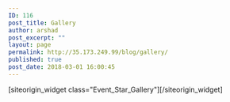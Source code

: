 ```yaml
---
ID: 116
post_title: Gallery
author: arshad
post_excerpt: ""
layout: page
permalink: http://35.173.249.99/blog/gallery/
published: true
post_date: 2018-03-01 16:00:45
---
```

<div id="pl-79"  class="panel-layout" ><div id="pg-79-0"  class="panel-grid panel-no-style" ><div id="pgc-79-0-0"  class="panel-grid-cell"  data-weight="1" ><div id="panel-79-0-0-0" class="so-panel widget widget_event_star_gallery panel-first-child panel-last-child" data-index="0" data-style="{&quot;background_image_attachment&quot;:false,&quot;background_display&quot;:&quot;tile&quot;}" >[siteorigin_widget class="Event_Star_Gallery"]<input type="hidden" value="{&quot;instance&quot;:{&quot;unique_id&quot;:&quot;&quot;,&quot;title&quot;:&quot;Event Gallery&quot;,&quot;at_all_page_items&quot;:[{&quot;page_id&quot;:16},{&quot;page_id&quot;:9},{&quot;page_id&quot;:23},{&quot;page_id&quot;:114},{&quot;page_id&quot;:118},{&quot;page_id&quot;:122},{&quot;page_id&quot;:130},{&quot;page_id&quot;:126}],&quot;column_number&quot;:4,&quot;image_popup_type&quot;:&quot;gallery&quot;,&quot;event_star_img_size&quot;:&quot;post-thumbnail&quot;},&quot;args&quot;:{&quot;before_widget&quot;:&quot;&lt;div id=&quot;panel-79-0-0-0&quot; class=&quot;so-panel widget widget_event_star_gallery panel-first-child panel-last-child&quot; data-index=&quot;0&quot; data-style=&quot;{&amp;quot;background_image_attachment&amp;quot;:false,&amp;quot;background_display&amp;quot;:&amp;quot;tile&amp;quot;}&quot; &gt;&quot;,&quot;after_widget&quot;:&quot;&lt;/div&gt;&quot;,&quot;before_title&quot;:&quot;&lt;h3 class=&quot;widget-title&quot;&gt;&quot;,&quot;after_title&quot;:&quot;&lt;/h3&gt;&quot;,&quot;widget_id&quot;:&quot;widget-0-0-0&quot;}}" />[/siteorigin_widget]</div></div></div></div>